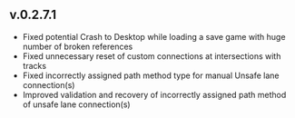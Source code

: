﻿## v.0.2.7.1

- Fixed potential Crash to Desktop while loading a save game with huge number of broken references
- Fixed unnecessary reset of custom connections at intersections with tracks
- Fixed incorrectly assigned path method type for manual Unsafe lane connection(s)
- Improved validation and recovery of incorrectly assigned path method of unsafe lane connection(s)